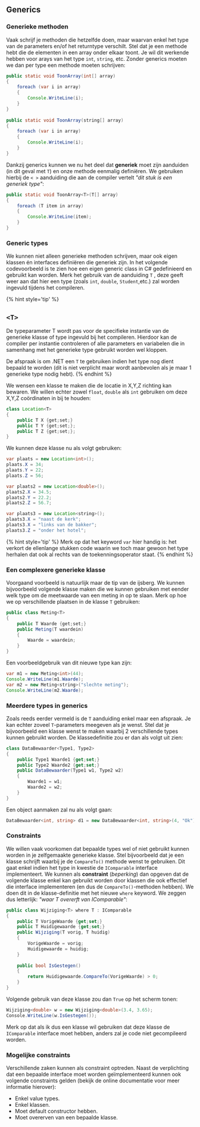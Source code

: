 ## Generics

### Generieke methoden
Vaak schrijf je methoden die hetzelfde doen, maar waarvan enkel het type van de parameters en/of het returntype verschilt. Stel dat je een methode hebt die de elementen in een array onder elkaar toont. Je wil dit werkende hebben voor arays van het type ``int``, ``string``, etc. Zonder generics moeten we dan per type een methode moeten schrijven:

```java
public static void ToonArray(int[] array)
{
    foreach (var i in array)
    {
        Console.WriteLine(i);
    }
}
 
public static void ToonArray(string[] array)
{
    foreach (var i in array)
    {
        Console.WriteLine(i);
    }
}
```
Dankzij generics kunnen we nu het deel dat **generiek** moet zijn aanduiden (in dit geval met ``T``) en onze methode eenmalig definiëren. We gebruiken hierbij de ``< >`` aanduiding die aan de compiler vertelt *"dit stuk is een generiek type"*:

```java
public static void ToonArray<T>(T[] array)
{
    foreach (T item in array)
    {
        Console.WriteLine(item);
    }
}
```

### Generic types
We kunnen niet alleen generieke methoden schrijven, maar ook eigen klassen én interfaces definiëren die generiek zijn. In het volgende codevoorbeeld is te zien hoe een eigen generic class in C# gedefinieerd en gebruikt kan worden. Merk het gebruik van de aanduiding ``T`` , deze geeft  weer aan dat hier een type (zoals ``int``, ``double``, ``Student``,etc.) zal worden ingevuld tijdens het compileren.

{% hint style='tip' %}
## ``<T>``
De typeparameter T wordt pas voor de specifieke instantie van de generieke klasse of type ingevuld bij het compileren. Hierdoor kan de compiler per instantie controleren of alle parameters en variabelen die in samenhang met het generieke type gebruikt worden wel kloppen.

De afspraak is om .NET een ``T`` te gebruiken indien het type nog dient bepaald te worden (dit is niet verplicht maar wordt aanbevolen als je maar 1 generieke type nodig hebt).
{% endhint %}


We wensen een klasse te maken die de locatie in X,Y,Z richting kan bewaren. We willen echter zowel ``float``, ``double`` als ``int`` gebruiken om deze X,Y,Z coördinaten in bij te houden:


```java
class Location<T>
{
    public T X {get;set;}
    public T Y {get;set;};
    public T Z {get;set;};
}
```
We kunnen deze klasse nu als volgt gebruiken:

```java
var plaats = new Location<int>();
plaats.X = 34;
plaats.Y = 22;
plaats.Z = 56;

var plaats2 = new Location<double>();
plaats2.X = 34.5;
plaats2.Y = 22.2;
plaats2.Z = 56.7;

var plaats3 = new Location<string>();
plaats3.X = "naast de kerk";
plaats3.X = "links van de bakker";
plaats3.Z = "onder het hotel";
```

{% hint style='tip' %}
Merk op dat het keyword ``var`` hier handig is: het verkort de ellenlange stukken code waarin we toch maar gewoon het type herhalen dat ook al rechts van de toekenningsoperator staat.
{% endhint %}

<!---{pagebreak} --->


### Een complexere generieke klasse
Voorgaand voorbeeld is natuurlijk maar de tip van de ijsberg. We kunnen bijvoorbeeld volgende klasse maken die we kunnen gebruiken met eender welk type om de meetwaarde van een meting in op te slaan. Merk op hoe we op verschillende plaatsen in de klasse ``T`` gebruiken:

```java
public class Meting<T>
{
    public T Waarde {get;set;}
    public Meting(T waardein)
    {
        Waarde = waardein;
    }
}
```
Een voorbeeldgebruik van dit nieuwe type kan zijn:

```java
var m1 = new Meting<int>(44);
Console.WriteLine(m1.Waarde);
var m2 = new Meting<string>("slechte meting");
Console.WriteLine(m2.Waarde);
```


### Meerdere types in generics
Zoals reeds eerder vermeld is de ``T`` aanduiding enkel maar een afspraak. Je kan echter zoveel ``T``-parameters meegeven als je wenst. Stel dat je bijvoorbeeld een klasse wenst te maken waarbij 2 verschillende types kunnen gebruikt worden. De klassedefinitie zou er dan als volgt uit zien:

```csharp
class DataBewaarder<Type1, Type2>
{
    public Type1 Waarde1 {get;set;}
    public Type2 Waarde2 {get;set;}
    public DataBewaarder(Type1 w1, Type2 w2)
    {
        Waarde1 = w1;
        Waarde2 = w2;
    }
}
```


Een object aanmaken zal nu als volgt gaan:

<!---{line-numbers:false}--->
```csharp
DataBewaarder<int, string> d1 = new DataBewaarder<int, string>(4, "Ok");
```



### Constraints
We willen vaak voorkomen dat bepaalde types wel of niet gebruikt kunnen worden in je zelfgemaakte generieke klasse. Stel bijvoorbeeld dat je een klasse schrijft waarbij je de ``CompareTo()`` methode wenst te gebruiken. Dit gaat enkel indien het type in kwestie de ``IComparable`` interface implementeert. We kunnen als **constraint** (*beperking*) dan opgeven dat de volgende klasse enkel kan gebruikt worden door klassen die ook effectief die interface implementeren (en dus de ``CompareTo()``-methoden hebben). We doen dit in de klasse-definitie met het nieuwe ``where`` keyword. We zeggen dus letterlijk: *"waar T overerft van IComparable"*:

```csharp
public class Wijziging<T> where T : IComparable
{
    public T VorigeWaarde {get;set;}
    public T Huidigewaarde {get;set;}
    public Wijziging(T vorig, T huidig)
    {
        VorigeWaarde = vorig;
        Huidigewaarde = huidig;
    }
 
    public bool IsGestegen()
    {
        return Huidigewaarde.CompareTo(VorigeWaarde) > 0;
    }
}
```

Volgende gebruik van deze klasse zou dan ``True`` op het scherm tonen:

```csharp
Wijziging<double> w = new Wijziging<double>(3.4, 3.65);
Console.WriteLine(w.IsGestegen());
```

Merk op dat als ik dus een klasse wil gebruiken dat deze klasse de ``IComparable`` interface moet hebben, anders zal je code niet gecompileerd worden.

### Mogelijke constraints
Verschillende zaken kunnen als constraint optreden. Naast de verplichting dat een bepaalde interface moet worden geïmplementeerd kunnen ook volgende constraints gelden (bekijk de online documentatie voor meer informatie hierover):
* Enkel value types.
* Enkel klassen.
* Moet default constructor hebben.
* Moet overerven van een bepaalde klasse.